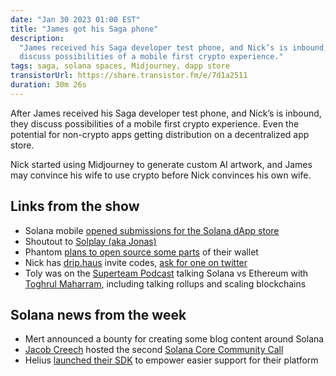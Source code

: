```yaml
---
date: "Jan 30 2023 01:00 EST"
title: "James got his Saga phone"
description:
  "James received his Saga developer test phone, and Nick’s is inbound, they
  discuss possibilities of a mobile first crypto experience."
tags: saga, solana spaces, Midjourney, dapp store
transistorUrl: https://share.transistor.fm/e/7d1a2511
duration: 30m 26s
---
```


After James received his Saga developer test phone, and Nick’s is inbound, they
discuss possibilities of a mobile first crypto experience. Even the potential
for non-crypto apps getting distribution on a decentralized app store.

Nick started using Midjourney to generate custom AI artwork, and James may
convince his wife to use crypto before Nick convinces his own wife.

## Links from the show

- Solana mobile
  [opened submissions for the Solana dApp store](https://github.com/solana-mobile/dapp-publishing/blob/main/README.md)
- Shoutout to [Solplay (aka Jonas)](https://twitter.com/SolPlay_jonas)
- Phantom
  [plans to open source some parts](https://twitter.com/BChillman/status/1616517463210098688?t=0-p9UEFTf-hajhPMKBWBhg&s=09)
  of their wallet
- Nick has [drip.haus](http://drip.haus) invite codes,
  [ask for one on twitter](https://twitter.com/nickfrosty/status/1618388707270332417)
- Toly was on the
  [Superteam Podcast](https://www.youtube.com/watch?v=s9gNAwvY7fY) talking
  Solana vs Ethereum with
  [Toghrul Maharram](https://twitter.com/toghrulmaharram), including talking
  rollups and scaling blockchains

## Solana news from the week

- Mert announced a bounty for creating some blog content around Solana
- [Jacob Creech](https://twitter.com/jacobvcreech) hosted the second
  [Solana Core Community Call](https://www.youtube.com/watch?v=SQXHgiUlU6E)
- Helius [launched their SDK](https://github.com/helius-labs/helius-sdk) to
  empower easier support for their platform
